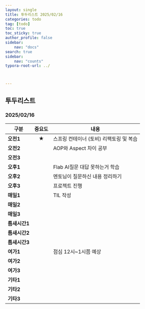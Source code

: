 ```yaml
---
layout: single
title: 투두리스트 2025/02/16
categories: todo
tag: [todo]
toc: true
toc_sticky: true
author_profile: false
sidebar:
    nav: "docs"
search: true
sidebar:
    nav: "counts"
typora-root-url: ../



---
```


## 투두리스트

### 2025/02/16

| 구분          | 중요도 | 내용                                    |
| ------------- | :----: | --------------------------------------- |
| **오전1**     |   ★    | 스프링 컨테이너 (토비) 리팩토링 및 복습 |
| **오전2**     |        | AOP와 Aspect 차이 공부                  |
| **오전3**     |        |                                         |
| **오후1**     |        | Flab AI질문 대답 못하는거 학습          |
| **오후2**     |        | 멘토님이 질문하신 내용 정리하기         |
| **오후3**     |        | 프로젝트 진행                           |
| **매일1**     |        | TIL 작성                                |
| **매일2**     |        |                                         |
| **매일3**     |        |                                         |
| **틈새시간1** |        |                                         |
| **틈새시간2** |        |                                         |
| **틈새시간3** |        |                                         |
| **여가1**     |        | 점심 12시~1시쯤 예상                    |
| **여가2**     |        |                                         |
| **여가3**     |        |                                         |
| **기타1**     |        |                                         |
| **기타2**     |        |                                         |
| **기타3**     |        |                                         |
